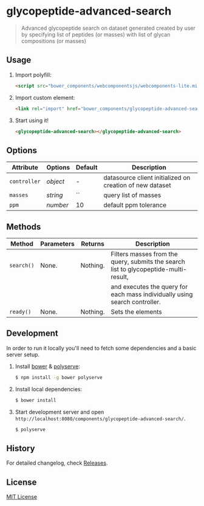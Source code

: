 # glycopeptide-advanced-search

> Advanced glycopeptide search on dataset generated created by user by
> specifying list of peptides (or masses) with list of glycan compositions
> (or masses)

## Usage

1. Import polyfill:

    ```html
    <script src="bower_components/webcomponentsjs/webcomponents-lite.min.js"></script>
    ```

2. Import custom element:

    ```html
    <link rel="import" href="bower_components/glycopeptide-advanced-search/glycopeptide-advanced-search.html">
    ```

3. Start using it!

    ```html
    <glycopeptide-advanced-search></glycopeptide-advanced-search>
    ```

## Options

Attribute     | Options     | Default      | Description
---           | ---         | ---          | ---
`controller`  | *object*    | -            | datasource client initialized on creation of new dataset
`masses`      | *string*    | ``           | query list of masses
`ppm`         | *number*    | 10           | default ppm tolerance

## Methods

Method        | Parameters   | Returns     | Description
---           | ---          | ---         | ---
`search()`    | None.        | Nothing.    | Filters masses from the query, submits the search list to glycopeptide-multi-result,
              |              |             | and executes the query for each mass individually using search controller.
`ready()`     | None.        | Nothing.    | Sets the elements

## Development

In order to run it locally you'll need to fetch some dependencies and a basic server setup.

1. Install [bower](http://bower.io/) & [polyserve](https://npmjs.com/polyserve):

    ```sh
    $ npm install -g bower polyserve
    ```

2. Install local dependencies:

    ```sh
    $ bower install
    ```

3. Start development server and open `http://localhost:8080/components/glycopeptide-advanced-search/`.

    ```sh
    $ polyserve
    ```

## History

For detailed changelog, check [Releases](https://bitbucket.org/pig-sib/glycopeptide-advanced-search/releases).

## License

[MIT License](http://opensource.org/licenses/MIT)
